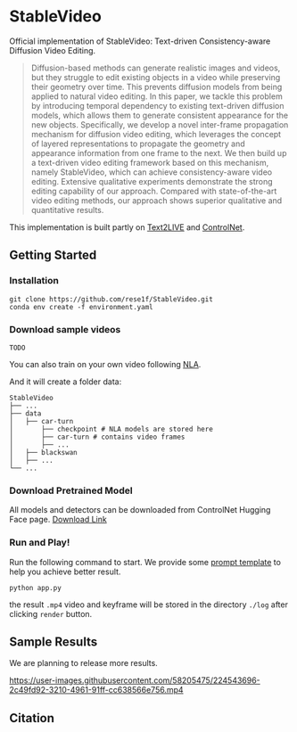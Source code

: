 # StableVideo

Official implementation of StableVideo: Text-driven Consistency-aware Diffusion Video Editing.

> Diffusion-based methods can generate realistic images and videos, but they struggle to edit existing objects in a video while preserving their geometry over time. This prevents diffusion models from being applied to natural video editing. In this paper, we tackle this problem by introducing temporal dependency to existing text-driven diffusion models, which allows them to generate consistent appearance for the new objects. Specifically, we develop a novel inter-frame propagation mechanism for diffusion video editing, which leverages the concept of layered representations to propagate the geometry and appearance information from one frame to the next. We then build up a text-driven video editing framework based on this mechanism, namely StableVideo, which can achieve consistency-aware video editing. Extensive qualitative experiments demonstrate the strong editing capability of our approach. Compared with state-of-the-art video editing methods, our approach shows superior qualitative and quantitative results.

This implementation is built partly on [Text2LIVE](https://github.com/omerbt/Text2LIVE) and [ControlNet](https://github.com/lllyasviel/ControlNet).

## Getting Started

### Installation
```
git clone https://github.com/rese1f/StableVideo.git
conda env create -f environment.yaml
```

### Download sample videos
```
TODO
```
You can also train on your own video following [NLA](https://github.com/ykasten/layered-neural-atlases).

And it will create a folder data:
```
StableVideo
├── ...
├── data
│   ├── car-turn
│       ├── checkpoint # NLA models are stored here
│       ├── car-turn # contains video frames
│       ├── ...
│   ├── blackswan
│   ├── ...
└── ...
```

### Download Pretrained Model

All models and detectors can be downloaded from ControlNet Hugging Face page. [Download Link](https://huggingface.co/lllyasviel/ControlNet)

### Run and Play!
Run the following command to start. We provide some [prompt template](prompt_template.md) to help you achieve better result.
```
python app.py
```
the result `.mp4` video and keyframe will be stored in the directory `./log` after clicking `render` button.

## Sample Results
We are planning to release more results.

https://user-images.githubusercontent.com/58205475/224543696-2c49fd92-3210-4961-91ff-cc638566e756.mp4

## Citation
